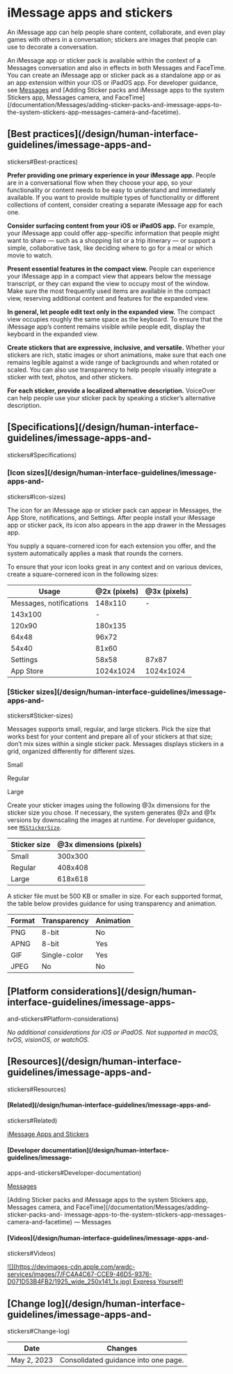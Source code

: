 # iMessage apps and stickers

An iMessage app can help people share content, collaborate, and even play
games with others in a conversation; stickers are images that people can use
to decorate a conversation.

An iMessage app or sticker pack is available within the context of a Messages
conversation and also in effects in both Messages and FaceTime. You can create
an iMessage app or sticker pack as a standalone app or as an app extension
within your iOS or iPadOS app. For developer guidance, see
[Messages](/documentation/Messages) and [Adding Sticker packs and iMessage
apps to the system Stickers app, Messages camera, and
FaceTime](/documentation/Messages/adding-sticker-packs-and-imessage-apps-to-
the-system-stickers-app-messages-camera-and-facetime).

## [Best practices](/design/human-interface-guidelines/imessage-apps-and-
stickers#Best-practices)

**Prefer providing one primary experience in your iMessage app.** People are
in a conversational flow when they choose your app, so your functionality or
content needs to be easy to understand and immediately available. If you want
to provide multiple types of functionality or different collections of
content, consider creating a separate iMessage app for each one.

**Consider surfacing content from your iOS or iPadOS app.** For example, your
iMessage app could offer app-specific information that people might want to
share — such as a shopping list or a trip itinerary — or support a simple,
collaborative task, like deciding where to go for a meal or which movie to
watch.

**Present essential features in the compact view.** People can experience your
iMessage app in a compact view that appears below the message transcript, or
they can expand the view to occupy most of the window. Make sure the most
frequently used items are available in the compact view, reserving additional
content and features for the expanded view.

**In general, let people edit text only in the expanded view.** The compact
view occupies roughly the same space as the keyboard. To ensure that the
iMessage app’s content remains visible while people edit, display the keyboard
in the expanded view.

**Create stickers that are expressive, inclusive, and versatile.** Whether
your stickers are rich, static images or short animations, make sure that each
one remains legible against a wide range of backgrounds and when rotated or
scaled. You can also use transparency to help people visually integrate a
sticker with text, photos, and other stickers.

**For each sticker, provide a localized alternative description.** VoiceOver
can help people use your sticker pack by speaking a sticker’s alternative
description.

## [Specifications](/design/human-interface-guidelines/imessage-apps-and-
stickers#Specifications)

### [Icon sizes](/design/human-interface-guidelines/imessage-apps-and-
stickers#Icon-sizes)

The icon for an iMessage app or sticker pack can appear in Messages, the App
Store, notifications, and Settings. After people install your iMessage app or
sticker pack, its icon also appears in the app drawer in the Messages app.

You supply a square-cornered icon for each extension you offer, and the system
automatically applies a mask that rounds the corners.

To ensure that your icon looks great in any context and on various devices,
create a square-cornered icon in the following sizes:

Usage| @2x (pixels)| @3x (pixels)  
---|---|---  
Messages, notifications| 148x110| -  
| 143x100| -  
| 120x90| 180x135  
| 64x48| 96x72  
| 54x40| 81x60  
Settings| 58x58| 87x87  
App Store| 1024x1024| 1024x1024  
  
### [Sticker sizes](/design/human-interface-guidelines/imessage-apps-and-
stickers#Sticker-sizes)

Messages supports small, regular, and large stickers. Pick the size that works
best for your content and prepare all of your stickers at that size; don’t mix
sizes within a single sticker pack. Messages displays stickers in a grid,
organized differently for different sizes.

Small

Regular

Large

Create your sticker images using the following @3x dimensions for the sticker
size you chose. If necessary, the system generates @2x and @1x versions by
downscaling the images at runtime. For developer guidance, see
[`MSStickerSize`](/documentation/Messages/MSStickerSize).

Sticker size| @3x dimensions (pixels)  
---|---  
Small| 300x300  
Regular| 408x408  
Large| 618x618  
  
A sticker file must be 500 KB or smaller in size. For each supported format,
the table below provides guidance for using transparency and animation.

Format| Transparency| Animation  
---|---|---  
PNG| 8-bit| No  
APNG| 8-bit| Yes  
GIF| Single-color| Yes  
JPEG| No| No  
  
## [Platform considerations](/design/human-interface-guidelines/imessage-apps-
and-stickers#Platform-considerations)

 _No additional considerations for iOS or iPadOS. Not supported in macOS,
tvOS, visionOS, or watchOS._

## [Resources](/design/human-interface-guidelines/imessage-apps-and-
stickers#Resources)

#### [Related](/design/human-interface-guidelines/imessage-apps-and-
stickers#Related)

[iMessage Apps and Stickers](https://developer.apple.com/imessage/)

#### [Developer documentation](/design/human-interface-guidelines/imessage-
apps-and-stickers#Developer-documentation)

[Messages](/documentation/Messages)

[Adding Sticker packs and iMessage apps to the system Stickers app, Messages
camera, and FaceTime](/documentation/Messages/adding-sticker-packs-and-
imessage-apps-to-the-system-stickers-app-messages-camera-and-facetime) —
Messages

#### [Videos](/design/human-interface-guidelines/imessage-apps-and-
stickers#Videos)

[![](https://devimages-cdn.apple.com/wwdc-
services/images/7/FC4A4C67-CCE9-46D5-9376-D071D53B4FB2/1925_wide_250x141_1x.jpg)
Express Yourself! ](https://developer.apple.com/videos/play/wwdc2017/820)

## [Change log](/design/human-interface-guidelines/imessage-apps-and-
stickers#Change-log)

Date| Changes  
---|---  
May 2, 2023| Consolidated guidance into one page.

